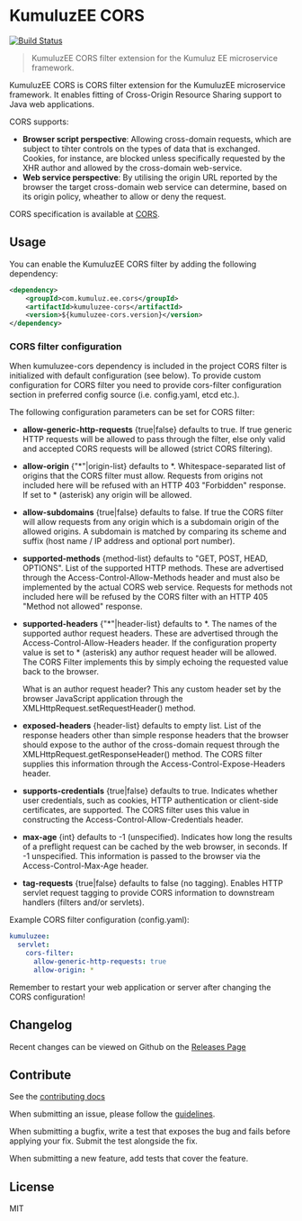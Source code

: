# KumuluzEE CORS
[![Build Status](https://img.shields.io/travis/kumuluz/kumuluzee-cors/master.svg?style=flat)](https://travis-ci.org/kumuluz/kumuluzee-cors)

> KumuluzEE CORS filter extension for the Kumuluz EE microservice framework. 

KumuluzEE CORS is CORS filter extension for the KumuluzEE microservice framework. It enables fitting of Cross-Origin Resource 
Sharing support to Java web applications. 
 
CORS supports:

 * **Browser script perspective**: Allowing cross-domain requests, which are subject to tihter controls on the types of data that is exchanged.
  Cookies, for instance, are blocked unless specifically requested by the XHR author and allowed by the cross-domain web-service.
 * **Web service perspective**: By utilising the origin URL reported by the browser the target cross-domain web service can determine, based 
 on its origin policy, wheather to allow or deny the request.
 
CORS specification is available at [CORS](https://www.w3.org/TR/cors/).
## Usage

You can enable the KumuluzEE CORS filter by adding the following dependency:
```xml
<dependency>
    <groupId>com.kumuluz.ee.cors</groupId>
    <artifactId>kumuluzee-cors</artifactId>
    <version>${kumuluzee-cors.version}</version>
</dependency>
```

### CORS filter configuration

When kumuluzee-cors dependency is included in the project CORS filter is initialized with default configuration (see below).
To provide custom configuration for CORS filter you need to provide cors-filter configuration section in preferred config source 
(i.e. config.yaml, etcd etc.).  
 
The following configuration parameters can be set for CORS filter:

  * **allow-generic-http-requests** {true|false} defaults to true.
    If true generic HTTP requests will be allowed to pass through the filter, else only valid and accepted CORS requests will be allowed (strict CORS filtering).
  
  * **allow-origin** {"*"|origin-list} defaults to *.
    Whitespace-separated list of origins that the CORS filter must allow. Requests from origins not included here will be refused with an HTTP 403 "Forbidden" response. If set to * (asterisk) any origin will be allowed.
    
  * **allow-subdomains** {true|false} defaults to false.
    If true the CORS filter will allow requests from any origin which is a subdomain origin of the allowed origins. A subdomain is matched by comparing its scheme and suffix (host name / IP address and optional port number).
    
  * **supported-methods** {method-list} defaults to "GET, POST, HEAD, OPTIONS".
    List of the supported HTTP methods. These are advertised through the Access-Control-Allow-Methods header and must also be implemented by the actual CORS web service. Requests for methods not included here will be refused by the CORS filter with an HTTP 405 "Method not allowed" response.
    
  * **supported-headers** {"*"|header-list} defaults to *.
    The names of the supported author request headers. These are advertised through the Access-Control-Allow-Headers header.
    If the configuration property value is set to * (asterisk) any author request header will be allowed. The CORS Filter implements this by simply echoing the requested value back to the browser.
    
    What is an author request header? This any custom header set by the browser JavaScript application through the XMLHttpRequest.setRequestHeader() method.
    
  * **exposed-headers** {header-list} defaults to empty list.
    List of the response headers other than simple response headers that the browser should expose to the author of the cross-domain request through the XMLHttpRequest.getResponseHeader() method. The CORS filter supplies this information through the Access-Control-Expose-Headers header.
                    
  * **supports-credentials** {true|false} defaults to true.
    Indicates whether user credentials, such as cookies, HTTP authentication or client-side certificates, are supported. The CORS filter uses this value in constructing the Access-Control-Allow-Credentials header.
    
  * **max-age** {int} defaults to -1 (unspecified).
    Indicates how long the results of a preflight request can be cached by the web browser, in seconds. If -1 unspecified. This information is passed to the browser via the Access-Control-Max-Age header.

  * **tag-requests** {true|false} defaults to false (no tagging).
    Enables HTTP servlet request tagging to provide CORS information to downstream handlers (filters and/or servlets).
  

Example CORS filter configuration (config.yaml):
```yaml
kumuluzee:
  servlet:
    cors-filter:
      allow-generic-http-requests: true
      allow-origin: *
```

Remember to restart your web application or server after changing the CORS configuration!

## Changelog

Recent changes can be viewed on Github on the [Releases Page](https://github.com/kumuluz/kumuluzee-cors/releases)

## Contribute

See the [contributing docs](https://github.com/kumuluz/kumuluzee-cors/blob/master/CONTRIBUTING.md)

When submitting an issue, please follow the 
[guidelines](https://github.com/kumuluz/kumuluzee-cors/blob/master/CONTRIBUTING.md#bugs).

When submitting a bugfix, write a test that exposes the bug and fails before applying your fix. Submit the test 
alongside the fix.

When submitting a new feature, add tests that cover the feature.

## License

MIT
